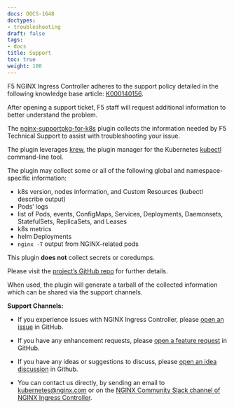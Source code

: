 ```yaml
---
docs: DOCS-1648
doctypes:
- troubleshooting
draft: false
tags:
- docs
title: Support
toc: true
weight: 100
---
```


F5 NGINX Ingress Controller adheres to the support policy detailed in the following knowledge base article: [K000140156](https://my.f5.com/manage/s/article/K000140156).

After opening a support ticket, F5 staff will request additional information to better understand the problem.

The [nginx-supportpkg-for-k8s](https://github.com/nginxinc/nginx-supportpkg-for-k8s) plugin collects the information needed by F5 Technical Support to assist with troubleshooting your issue.

The plugin leverages [krew](https://krew.sigs.k8s.io), the plugin manager for the Kubernetes [kubectl](https://kubernetes.io/docs/reference/kubectl/) command-line tool.

The plugin may collect some or all of the following global and namespace-specific information:

* k8s version, nodes information, and Custom Resources (kubectl describe output)
* Pods' logs
* list of Pods, events, ConfigMaps, Services, Deployments, Daemonsets, StatefulSets, ReplicaSets, and Leases
* k8s metrics
* helm Deployments
* `nginx -T` output from NGINX-related pods

This plugin **does not** collect secrets or coredumps.

Please visit the [project’s GitHub repo](https://github.com/nginxinc/nginx-supportpkg-for-k8s) for further details.

When used, the plugin will generate a tarball of the collected information which can be shared via the support channels.


**Support Channels:**

- If you experience issues with NGINX Ingress Controller, please [open an issue](https://github.com/nginxinc/kubernetes-ingress/issues/new?assignees=&labels=bug%2Cneeds+triage&projects=&template=BUG-REPORT.yml&title=%5BBug%5D%3A+) in GitHub.

- If you have any enhancement requests, please [open a feature request](https://github.com/nginxinc/kubernetes-ingress/issues/new?assignees=&labels=proposal&projects=&template=feature_request.md&title=) in GitHub.

- If you have any ideas or suggestions to discuss, please [open an idea discussion](https://github.com/nginxinc/kubernetes-ingress/discussions/categories/ideas) in Github.

- You can contact us directly, by sending an email to [kubernetes@nginx.com](mailto:kubernetes@nginx.com) or on the [NGINX Community Slack channel of NGINX Ingress Controller](https://nginxcommunity.slack.com/channels/nginx-ingress-controller).
